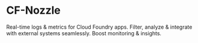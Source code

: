 # CF-Nozzle
Real-time logs &amp; metrics for Cloud Foundry apps. Filter, analyze &amp; integrate with external systems seamlessly. Boost monitoring &amp; insights.
